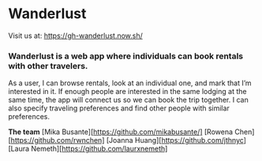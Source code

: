 # Wanderlust

Visit us at: https://gh-wanderlust.now.sh/

### Wanderlust is a web app where individuals can book rentals with other travelers.

As a user, I can browse rentals, look at an individual one, and mark that I’m interested in it. If enough people are interested in the same lodging at the same time, the app will connect us so we can book the trip together. I can also specify traveling preferences and find other people with similar preferences.

**The team**
[Mika Busante][https://github.com/mikabusante/]
[Rowena Chen][https://github.com/rwnchen]
[Joanna Huang][https://github.com/jthnyc]
[Laura Nemeth][https://github.com/laurxnemeth]
